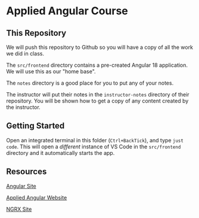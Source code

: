 # Applied Angular Course

## This Repository

We will push this repository to Github so you will have a copy of all the work we did in class.

The `src/frontend` directory contains a pre-created Angular 18 application. We will use this as our "home base".

The `notes` directory is a good place for you to put any of your notes. 

The instructor will put their notes in the `instructor-notes` directory of their repository. You will be shown how to get a copy
of any content created by the instructor.

## Getting Started

Open an integrated terminal in this folder (`Ctrl+BackTick`), and type `just code`. This will open a *different* instance of VS Code in the `src/frontend` directory and it automatically starts the app.

## Resources

[Angular Site](https://angular.dev/)

[Applied Angular Website](https://applied-angular.hypertheory.com/)

[NGRX Site](https://ngrx.io/)